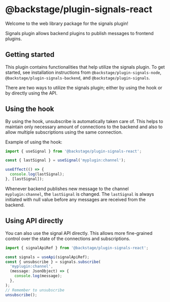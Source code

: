 # @backstage/plugin-signals-react

Welcome to the web library package for the signals plugin!

Signals plugin allows backend plugins to publish messages to frontend plugins.

## Getting started

This plugin contains functionalities that help utilize the signals plugin. To get started,
see installation instructions from `@backstage/plugin-signals-node`, `@backstage/plugin-signals-backend`, and
`@backstage/plugin-signals`.

There are two ways to utilize the signals plugin; either by using the hook or by directly using the API.

## Using the hook

By using the hook, unsubscribe is automatically taken care of. This helps to maintain only necessary amount
of connections to the backend and also to allow multiple subscriptions using the same connection.

Example of using the hook:

```ts
import { useSignal } from '@backstage/plugin-signals-react';

const { lastSignal } = useSignal('myplugin:channel');

useEffect(() => {
  console.log(lastSignal);
}, [lastSignal]);
```

Whenever backend publishes new message to the channel `myplugin:channel`, the `lastSignal` is changed. The `lastSignal`
is always initiated with null value before any messages are received from the backend.

## Using API directly

You can also use the signal API directly. This allows more fine-grained control over the state of the connections and
subscriptions.

```ts
import { signalApiRef } from '@backstage/plugin-signals-react';

const signals = useApi(signalApiRef);
const { unsubscribe } = signals.subscribe(
  'myplugin:channel',
  (message: JsonObject) => {
    console.log(message);
  },
);
// Remember to unsubscribe
unsubscribe();
```
